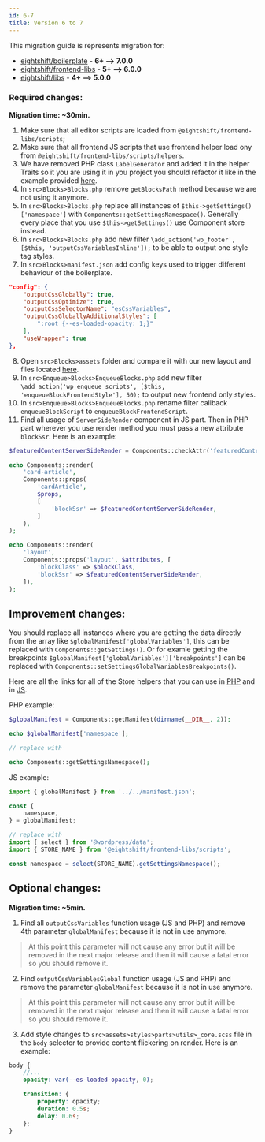 ```yaml
---
id: 6-7
title: Version 6 to 7
---
```


This migration guide is represents migration for:

- [eightshift/boilerplate](https://github.com/infinum/eightshift-boilerplate/releases/tag/7.0.0) - **6+ --> 7.0.0**
- [eightshift/frontend-libs](https://github.com/infinum/eightshift-frontend-libs/releases/tag/6.0.0) - **5+ --> 6.0.0**
- [eightshift/libs](https://github.com/infinum/eightshift-libs/releases/tag/5.0.0) - **4+ --> 5.0.0**

### Required changes:

**Migration time: ~30min.**

1. Make sure that all editor scripts are loaded from `@eightshift/frontend-libs/scripts`;
2. Make sure that all frontend JS scripts that use frontend helper load ony from `@eightshift/frontend-libs/scripts/helpers`.
3. We have removed PHP class `LabelGenerator` and added it in the helper Traits so it you are using it in you project you should refactor it like in the example provided [here](https://github.com/infinum/eightshift-libs/pull/277).
4. In `src>Blocks>Blocks.php` remove `getBlocksPath` method because we are not using it anymore.
5. In `src>Blocks>Blocks.php` replace all instances of `$this->getSettings()['namespace']` with `Components::getSettingsNamespace()`. Generally every place that you use `$this->getSettings()` use Component store instead.
6. In `src>Blocks>Blocks.php` add new filter `\add_action('wp_footer', [$this, 'outputCssVariablesInline']);` to be able to output one style tag styles.
7. In `src>Blocks>manifest.json` add config keys used to trigger different behaviour of the boilerplate.

```json
"config": {
	"outputCssGlobally": true,
	"outputCssOptimize": true,
	"outputCssSelectorName": "esCssVariables",
	"outputCssGloballyAdditionalStyles": [
		":root {--es-loaded-opacity: 1;}"
	],
	"useWrapper": true
},
```

8. Open `src>Blocks>assets` folder and compare it with our new layout and files located [here](https://github.com/infinum/eightshift-frontend-libs/tree/feature/variables/blocks/init/src/Blocks/assets).
9. In `src>Enqueue>Blocks>EnqueueBlocks.php` add new filter `\add_action('wp_enqueue_scripts', [$this, 'enqueueBlockFrontendStyle'], 50);` to output new frontend only styles.
10. In `src>Enqueue>Blocks>EnqueueBlocks.php` rename filter callback `enqueueBlockScript` to `enqueueBlockFrontendScript`.
11. Find all usage of `ServerSideRender` component in JS part. Then in PHP part wherever you use render method you must pass a new attribute `blockSsr`. Here is an example:

```php
$featuredContentServerSideRender = Components::checkAttr('featuredContentServerSideRender', $attributes, $manifest);

echo Components::render(
	'card-article',
	Components::props(
		'cardArticle',
		$props,
		[
			'blockSsr' => $featuredContentServerSideRender,
		]
	),
);

echo Components::render(
	'layout',
	Components::props('layout', $attributes, [
		'blockClass' => $blockClass,
		'blockSsr' => $featuredContentServerSideRender,
	]),
);
```

## Improvement changes:

You should replace all instances where you are getting the data directly from the array like `$globalManifest['globalVariables']`, this can be replaced with `Components::getSettings()`.
Or for examle getting the breakpoints `$globalManifest['globalVariables']['breakpoints']` can be replaced with `Components::setSettingsGlobalVariablesBreakpoints()`.

Here are all the links for all of the Store helpers that you can use in [PHP](https://github.com/infinum/eightshift-libs/blob/feature/variables/src/Helpers/StoreTrait.php) and in [JS](https://github.com/infinum/eightshift-frontend-libs/blob/feature/variables/scripts/editor/store.js).

PHP example:
```php
$globalManifest = Components::getManifest(dirname(__DIR__, 2));

echo $globalManifest['namespace'];

// replace with 

echo Components::getSettingsNamespace();
```

JS example:
```jsx
import { globalManifest } from '../../manifest.json';

const {
	namespace,
} = globalManifest;

// replace with 
import { select } from '@wordpress/data';
import { STORE_NAME } from '@eightshift/frontend-libs/scripts';

const namespace = select(STORE_NAME).getSettingsNamespace();
```

## Optional changes:

**Migration time: ~5min.**

1. Find all `outputCssVariables` function usage (JS and PHP) and remove 4th parameter `globalManifest` because it is not in use anymore.

> At this point this parameter will not cause any error but it will be removed in the next major release and then it will cause a fatal error so you should remove it.

2. Find `outputCssVariablesGlobal` function usage (JS and PHP) and remove the parameter `globalManifest` because it is not in use anymore.

> At this point this parameter will not cause any error but it will be removed in the next major release and then it will cause a fatal error so you should remove it.

3. Add style changes to `src>assets>styles>parts>utils>_core.scss` file in the `body` selector to provide content flickering on render. Here is an example:

```scss
body {
	//...
	opacity: var(--es-loaded-opacity, 0);

	transition: {
		property: opacity;
		duration: 0.5s;
		delay: 0.6s;
	};
}
```
